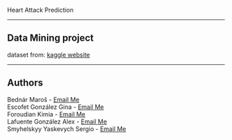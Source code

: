 Heart Attack Prediction

---

## Data Mining project

dataset from: [kaggle website](https://www.kaggle.com/datasets/ankushpanday2/heart-attack-prediction-in-indonesia)

---
## Authors

Bednár Maroš - [Email Me](mailto:bednarmaros341@gmail.com) \
Escofet González Gina - [Email Me](mailto:gina.escofet@estudiantat.upc.edu) \
Foroudian Kimia - [Email Me](mailto:kimia.foroudian@gmail.com) \
Lafuente González Alex - [Email Me](mailto:alex.lafuente.gonzalez@estudiantat.upc.edu) \
Smyhelskyy Yaskevych Sergio - [Email Me](mailto:sergio.shmyhelskyy@estudiantat.upc.edu) 
